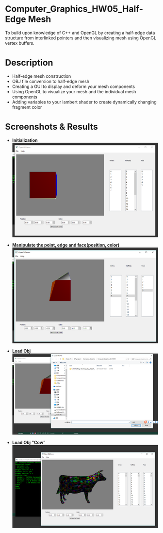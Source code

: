 # Computer_Graphics_HW05_Half-Edge Mesh
To build upon knowledge of C++ and OpenGL by creating a half-edge data structure from interlinked pointers and then visualizing mesh using OpenGL vertex buffers.
# Description
* Half-edge mesh construction
* OBJ file conversion to half-edge mesh
* Creating a GUI to display and deform your mesh components
* Using OpenGL to visualize your mesh and the individual mesh components
* Adding variables to your lambert shader to create dynamically changing fragment color

# Screenshots & Results
* **Initialization**
![](screenshots/ss01.PNG)

* **Manipulate the point, edge and face(position, color)**
![](screenshots/ss02.PNG)

* **Load Obj**
![](screenshots/ss03.PNG)

* **Load Obj "Cow"**
![](screenshots/ss04.PNG)
